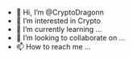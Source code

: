 - 👋 Hi, I’m @CryptoDragonn
- 👀 I’m interested in Crypto
- 🌱 I’m currently learning ...
- 💞️ I’m looking to collaborate on ...
- 📫 How to reach me ...

<!---
CryptoDragonn/CryptoDragonn is a ✨ special ✨ repository because its `README.md` (this file) appears on your GitHub profile.
You can click the Preview link to take a look at your changes.
--->

